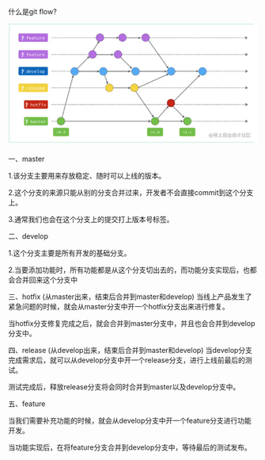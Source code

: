 什么是git flow?

![](./img/1.png)



一、master

1.该分支主要用来存放稳定、随时可以上线的版本。

2.这个分支的来源只能从别的分支合并过来，开发者不会直接commit到这个分支上。

3.通常我们也会在这个分支上的提交打上版本号标签。


二、develop

1.这个分支主要是所有开发的基础分支。

2.当要添加功能时，所有功能都是从这个分支切出去的，而功能分支实现后，也都会合并回来这个分支中


三、hotfix (从master出来，结束后合并到master和develop)
当线上产品发生了紧急问题的时候，就会从master分支中开一个hotfix分支出来进行修复。

当hotfix分支修复完成之后，就会合并到master分支中，并且也会合并到develop分支中。


四、release (从develop出来，结束后合并到master和develop)
当develop分支完成需求后，就可以从develop分支中开一个release分支，进行上线前最后的测试。

测试完成后，释放release分支将会同时合并到master以及develop分支中。

五、feature

当我们需要补充功能的时候，就会从develop分支中开一个feature分支进行功能开发。

当功能实现后，在将feature分支合并到develop分支中，等待最后的测试发布。